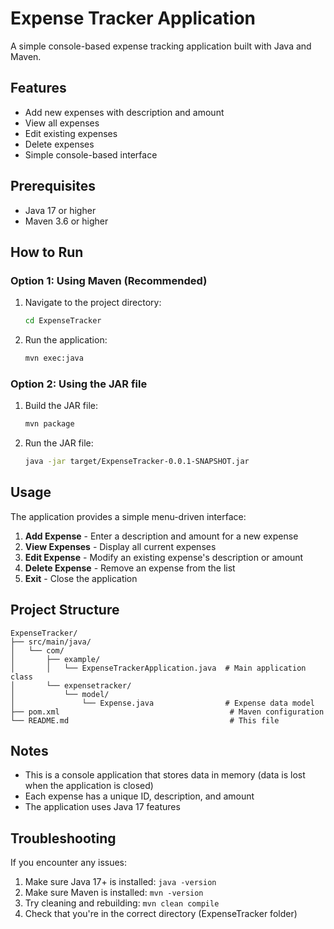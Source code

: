 # Expense Tracker Application

A simple console-based expense tracking application built with Java and Maven.

## Features

- Add new expenses with description and amount
- View all expenses
- Edit existing expenses
- Delete expenses
- Simple console-based interface

## Prerequisites

- Java 17 or higher
- Maven 3.6 or higher

## How to Run

### Option 1: Using Maven (Recommended)

1. Navigate to the project directory:
   ```bash
   cd ExpenseTracker
   ```

2. Run the application:
   ```bash
   mvn exec:java
   ```

### Option 2: Using the JAR file

1. Build the JAR file:
   ```bash
   mvn package
   ```

2. Run the JAR file:
   ```bash
   java -jar target/ExpenseTracker-0.0.1-SNAPSHOT.jar
   ```

## Usage

The application provides a simple menu-driven interface:

1. **Add Expense** - Enter a description and amount for a new expense
2. **View Expenses** - Display all current expenses
3. **Edit Expense** - Modify an existing expense's description or amount
4. **Delete Expense** - Remove an expense from the list
5. **Exit** - Close the application

## Project Structure

```
ExpenseTracker/
├── src/main/java/
│   └── com/
│       ├── example/
│       │   └── ExpenseTrackerApplication.java  # Main application class
│       └── expensetracker/
│           └── model/
│               └── Expense.java                # Expense data model
├── pom.xml                                      # Maven configuration
└── README.md                                    # This file
```

## Notes

- This is a console application that stores data in memory (data is lost when the application is closed)
- Each expense has a unique ID, description, and amount
- The application uses Java 17 features

## Troubleshooting

If you encounter any issues:

1. Make sure Java 17+ is installed: `java -version`
2. Make sure Maven is installed: `mvn -version`
3. Try cleaning and rebuilding: `mvn clean compile`
4. Check that you're in the correct directory (ExpenseTracker folder)
